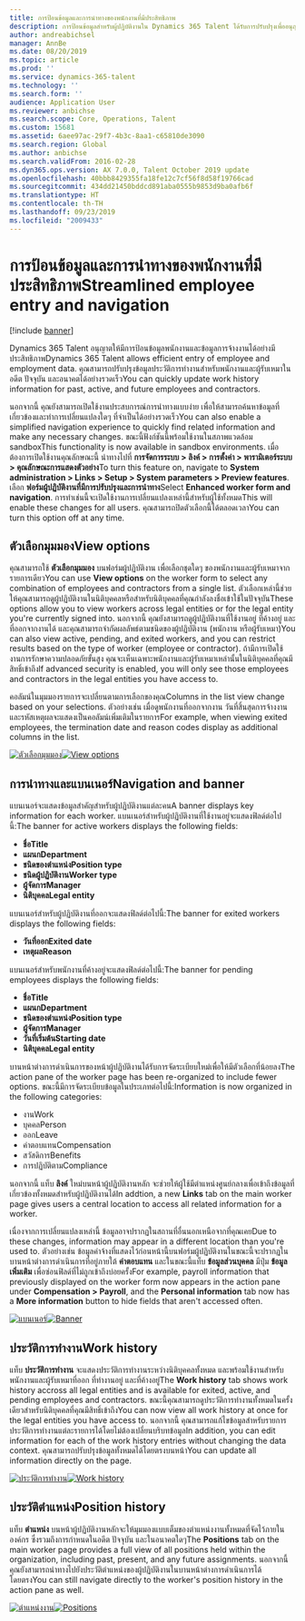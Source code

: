 ```yaml
---
title: การป้อนข้อมูลและการนำทางของพนักงานที่มีประสิทธิภาพ
description: การป้อนข้อมูลสำหรับผู้ปฏิบัติงานใน Dynamics 365 Talent ได้รับการปรับปรุงเพื่ออนุญาตให้มีการป้อนข้อมูลด่วนสำหรับพนักงานทั้งหมดในอดีต ปัจจุบัน หรืออนาคต แบบจำลองการนำทางแบบง่าย/แบบรวมได้รับการปรับปรุง เพื่อให้ค้นหาข้อมูลที่เกี่ยวข้องและดูและทำการปรับปรุงที่จำเป็นใดๆ อย่างรวดเร็ว
author: andreabichsel
manager: AnnBe
ms.date: 08/20/2019
ms.topic: article
ms.prod: ''
ms.service: dynamics-365-talent
ms.technology: ''
ms.search.form: ''
audience: Application User
ms.reviewer: anbichse
ms.search.scope: Core, Operations, Talent
ms.custom: 15681
ms.assetid: 6aee97ac-29f7-4b3c-8aa1-c65810de3090
ms.search.region: Global
ms.author: anbichse
ms.search.validFrom: 2016-02-28
ms.dyn365.ops.version: AX 7.0.0, Talent October 2019 update
ms.openlocfilehash: 40bbb8429355fa18fe12c7cf56f8d58f19766cad
ms.sourcegitcommit: 434dd21450bddcd891aba0555b9853d9ba0afb6f
ms.translationtype: HT
ms.contentlocale: th-TH
ms.lasthandoff: 09/23/2019
ms.locfileid: "2009433"
---
```

# <a name="streamlined-employee-entry-and-navigation"></a><span data-ttu-id="1eadd-104">การป้อนข้อมูลและการนำทางของพนักงานที่มีประสิทธิภาพ</span><span class="sxs-lookup"><span data-stu-id="1eadd-104">Streamlined employee entry and navigation</span></span>

[!include [banner](includes/banner.md)]

<span data-ttu-id="1eadd-105">Dynamics 365 Talent อนุญาตให้มีการป้อนข้อมูลพนักงานและข้อมูลการจ้างงานได้อย่างมีประสิทธิภาพ</span><span class="sxs-lookup"><span data-stu-id="1eadd-105">Dynamics 365 Talent allows efficient entry of employee and employment data.</span></span> <span data-ttu-id="1eadd-106">คุณสามารถปรับปรุงข้อมูลประวัติการทำงานสำหรับพนักงานและผู้รับเหมาในอดีต ปัจจุบัน และอนาคตได้อย่างรวดเร็ว</span><span class="sxs-lookup"><span data-stu-id="1eadd-106">You can quickly update work history information for past, active, and future employees and contractors.</span></span>

<span data-ttu-id="1eadd-107">นอกจากนี้ คุณยังสามารถเปิดใช้งานประสบการณ์การนำทางแบบง่าย เพื่อให้สามารถค้นหาข้อมูลที่เกี่ยวข้องและทำการเปลี่ยนแปลงใดๆ ที่จำเป็นได้อย่างรวดเร็ว</span><span class="sxs-lookup"><span data-stu-id="1eadd-107">You can also enable a simplified navigation experience to quickly find related information and make any necessary changes.</span></span> <span data-ttu-id="1eadd-108">ขณะนี้ฟังก์ชันนี้พร้อมใช้งานในสภาพแวดล้อม sandbox</span><span class="sxs-lookup"><span data-stu-id="1eadd-108">This functionality is now available in sandbox environments.</span></span> <span data-ttu-id="1eadd-109">เมื่อต้องการเปิดใช้งานคุณลักษณะนี้ นำทางไปที่ **การจัดการระบบ > ลิงค์ > การตั้งค่า > พารามิเตอร์ระบบ > คุณลักษณะการแสดงตัวอย่าง**</span><span class="sxs-lookup"><span data-stu-id="1eadd-109">To turn this feature on, navigate to **System administration > Links > Setup > System parameters > Preview features**.</span></span> <span data-ttu-id="1eadd-110">เลือก **ฟอร์มผู้ปฏิบัติงานที่มีการปรับปรุงและการนำทาง**</span><span class="sxs-lookup"><span data-stu-id="1eadd-110">Select **Enhanced worker form and navigation**.</span></span> <span data-ttu-id="1eadd-111">การทำเช่นนี้จะเปิดใช้งานการเปลี่ยนแปลงเหล่านี้สำหรับผู้ใช้ทั้งหมด</span><span class="sxs-lookup"><span data-stu-id="1eadd-111">This will enable these changes for all users.</span></span> <span data-ttu-id="1eadd-112">คุณสามารถปิดตัวเลือกนี้ได้ตลอดเวลา</span><span class="sxs-lookup"><span data-stu-id="1eadd-112">You can turn this option off at any time.</span></span>

## <a name="view-options"></a><span data-ttu-id="1eadd-113">ตัวเลือกมุมมอง</span><span class="sxs-lookup"><span data-stu-id="1eadd-113">View options</span></span>

<span data-ttu-id="1eadd-114">คุณสามารถใช้ **ตัวเลือกมุมมอง** บนฟอร์มผู้ปฏิบัติงาน เพื่อเลือกชุดใดๆ ของพนักงานและผู้รับเหมาจากรายการเดียว</span><span class="sxs-lookup"><span data-stu-id="1eadd-114">You can use **View options** on the worker form to select any combination of employees and contractors from a single list.</span></span> <span data-ttu-id="1eadd-115">ตัวเลือกเหล่านี้ช่วยให้คุณสามารถดูผู้ปฏิบัติงานในนิติบุคคลหรือสำหรับนิติบุคคลที่คุณกำลังลงชื่อเข้าใช้ในปัจจุบัน</span><span class="sxs-lookup"><span data-stu-id="1eadd-115">These options allow you to view workers across legal entities or for the legal entity you're currently signed into.</span></span> <span data-ttu-id="1eadd-116">นอกจากนี้ คุณยังสามารถดูผู้ปฏิบัติงานที่ใช้งานอยู่ ที่ค้างอยู่ และที่ออกจากงานได้ และคุณสามารถจำกัดผลลัพธ์ตามชนิดของผู้ปฏิบัติงาน (พนักงาน หรือผู้รับเหมา)</span><span class="sxs-lookup"><span data-stu-id="1eadd-116">You can also view active, pending, and exited workers, and you can restrict results based on the type of worker (employee or contractor).</span></span> <span data-ttu-id="1eadd-117">ถ้ามีการเปิดใช้งานการรักษาความปลอดภัยขั้นสูง คุณจะเห็นเฉพาะพนักงานและผู้รับเหมาเหล่านั้นในนิติบุคคลที่คุณมีสิทธิ์เข้าถึง</span><span class="sxs-lookup"><span data-stu-id="1eadd-117">If advanced security is enabled, you will only see those employees and contractors in the legal entities you have access to.</span></span>

<span data-ttu-id="1eadd-118">คอลัมน์ในมุมมองรายการจะเปลี่ยนตามการเลือกของคุณ</span><span class="sxs-lookup"><span data-stu-id="1eadd-118">Columns in the list view change based on your selections.</span></span> <span data-ttu-id="1eadd-119">ตัวอย่างเช่น เมื่อดูพนักงานที่ออกจากงาน วันที่สิ้นสุดการจ้างงานและรหัสเหตุผลจะแสดงเป็นคอลัมน์เพิ่มเติมในรายการ</span><span class="sxs-lookup"><span data-stu-id="1eadd-119">For example, when viewing exited employees, the termination date and reason codes display as additional columns in the list.</span></span> 

<span data-ttu-id="1eadd-120">[![ตัวเลือกมุมมอง](./media/Worker-view-option.png)](./media/worker-view-option.png)</span><span class="sxs-lookup"><span data-stu-id="1eadd-120">[![View options](./media/Worker-view-option.png)](./media/worker-view-option.png)</span></span>

## <a name="navigation-and-banner"></a><span data-ttu-id="1eadd-121">การนำทางและแบนเนอร์</span><span class="sxs-lookup"><span data-stu-id="1eadd-121">Navigation and banner</span></span>

<span data-ttu-id="1eadd-122">แบนเนอร์จะแสดงข้อมูลสำคัญสำหรับผู้ปฏิบัติงานแต่ละคน</span><span class="sxs-lookup"><span data-stu-id="1eadd-122">A banner displays key information for each worker.</span></span> <span data-ttu-id="1eadd-123">แบนเนอร์สำหรับผู้ปฏิบัติงานที่ใช้งานอยู่จะแสดงฟิลด์ต่อไปนี้:</span><span class="sxs-lookup"><span data-stu-id="1eadd-123">The banner for active workers displays the following fields:</span></span>

- <span data-ttu-id="1eadd-124">**ชื่อ**</span><span class="sxs-lookup"><span data-stu-id="1eadd-124">**Title**</span></span>
- <span data-ttu-id="1eadd-125">**แผนก**</span><span class="sxs-lookup"><span data-stu-id="1eadd-125">**Department**</span></span>
- <span data-ttu-id="1eadd-126">**ชนิดของตำแหน่ง**</span><span class="sxs-lookup"><span data-stu-id="1eadd-126">**Position type**</span></span>
- <span data-ttu-id="1eadd-127">**ชนิดผู้ปฏิบัติงาน**</span><span class="sxs-lookup"><span data-stu-id="1eadd-127">**Worker type**</span></span>
- <span data-ttu-id="1eadd-128">**ผู้จัดการ**</span><span class="sxs-lookup"><span data-stu-id="1eadd-128">**Manager**</span></span>
- <span data-ttu-id="1eadd-129">**นิติบุคคล**</span><span class="sxs-lookup"><span data-stu-id="1eadd-129">**Legal entity**</span></span>

<span data-ttu-id="1eadd-130">แบนเนอร์สำหรับผู้ปฏิบัติงานที่ออกจะแสดงฟิลด์ต่อไปนี้:</span><span class="sxs-lookup"><span data-stu-id="1eadd-130">The banner for exited workers displays the following fields:</span></span>

- <span data-ttu-id="1eadd-131">**วันที่ออก**</span><span class="sxs-lookup"><span data-stu-id="1eadd-131">**Exited date**</span></span>
- <span data-ttu-id="1eadd-132">**เหตุผล**</span><span class="sxs-lookup"><span data-stu-id="1eadd-132">**Reason**</span></span>

<span data-ttu-id="1eadd-133">แบนเนอร์สำหรับพนักงานที่ค้างอยู่จะแสดงฟิลด์ต่อไปนี้:</span><span class="sxs-lookup"><span data-stu-id="1eadd-133">The banner for pending employees displays the following fields:</span></span>

- <span data-ttu-id="1eadd-134">**ชื่อ**</span><span class="sxs-lookup"><span data-stu-id="1eadd-134">**Title**</span></span>
- <span data-ttu-id="1eadd-135">**แผนก**</span><span class="sxs-lookup"><span data-stu-id="1eadd-135">**Department**</span></span>
- <span data-ttu-id="1eadd-136">**ชนิดของตำแหน่ง**</span><span class="sxs-lookup"><span data-stu-id="1eadd-136">**Position type**</span></span>
- <span data-ttu-id="1eadd-137">**ผู้จัดการ**</span><span class="sxs-lookup"><span data-stu-id="1eadd-137">**Manager**</span></span>
- <span data-ttu-id="1eadd-138">**วันที่เริ่มต้น**</span><span class="sxs-lookup"><span data-stu-id="1eadd-138">**Starting date**</span></span>
- <span data-ttu-id="1eadd-139">**นิติบุคคล**</span><span class="sxs-lookup"><span data-stu-id="1eadd-139">**Legal entity**</span></span>

<span data-ttu-id="1eadd-140">บานหน้าต่างการดำเนินการของหน้าผู้ปฏิบัติงานได้รับการจัดระเบียบใหม่เพื่อให้มีตัวเลือกที่น้อยลง</span><span class="sxs-lookup"><span data-stu-id="1eadd-140">The action pane of the worker page has been re-organized to include fewer options.</span></span> <span data-ttu-id="1eadd-141">ขณะนี้มีการจัดระเบียบข้อมูลในประเภทต่อไปนี้:</span><span class="sxs-lookup"><span data-stu-id="1eadd-141">Information is now organized in the following categories:</span></span> 

- <span data-ttu-id="1eadd-142">งาน</span><span class="sxs-lookup"><span data-stu-id="1eadd-142">Work</span></span>
- <span data-ttu-id="1eadd-143">บุคคล</span><span class="sxs-lookup"><span data-stu-id="1eadd-143">Person</span></span>
- <span data-ttu-id="1eadd-144">ออก</span><span class="sxs-lookup"><span data-stu-id="1eadd-144">Leave</span></span>
- <span data-ttu-id="1eadd-145">ค่าตอบแทน</span><span class="sxs-lookup"><span data-stu-id="1eadd-145">Compensation</span></span>
- <span data-ttu-id="1eadd-146">สวัสดิการ</span><span class="sxs-lookup"><span data-stu-id="1eadd-146">Benefits</span></span>
- <span data-ttu-id="1eadd-147">การปฏิบัติตาม</span><span class="sxs-lookup"><span data-stu-id="1eadd-147">Compliance</span></span>

<span data-ttu-id="1eadd-148">นอกจากนี้ แท็บ **ลิงค์** ใหม่บนหน้าผู้ปฏิบัติงานหลัก จะช่วยให้ผู้ใช้มีตำแหน่งศูนย์กลางเพื่อเข้าถึงข้อมูลที่เกี่ยวข้องทั้งหมดสำหรับผู้ปฏิบัติงานได้</span><span class="sxs-lookup"><span data-stu-id="1eadd-148">In addtion, a new **Links** tab on the main worker page gives users a central location to access all related information for a worker.</span></span>

<span data-ttu-id="1eadd-149">เนื่องจากการเปลี่ยนแปลงเหล่านี้ ข้อมูลอาจปรากฏในสถานที่อื่นนอกเหนือจากที่คุณเคย</span><span class="sxs-lookup"><span data-stu-id="1eadd-149">Due to these changes, information may appear in a different location than you're used to.</span></span> <span data-ttu-id="1eadd-150">ตัวอย่างเช่น ข้อมูลค่าจ้างที่แสดงไว้ก่อนหน้านี้บนฟอร์มผู้ปฏิบัติงานในขณะนี้จะปรากฏในบานหน้าต่างการดำเนินการที่อยู่ภายใต้ **ค่าตอบแทน** และในขณะนี้แท็บ **ข้อมูลส่วนบุคคล** มีปุ่ม **ข้อมูลเพิ่มเติม** เพื่อซ่อนฟิลด์ที่ไม่ถูกเข้าถึงบ่อยครั้ง</span><span class="sxs-lookup"><span data-stu-id="1eadd-150">For example, payroll information that previously displayed on the worker form now appears in the action pane under **Compensation > Payroll**, and the **Personal information** tab now has a **More information** button to hide fields that aren't accessed often.</span></span>

<span data-ttu-id="1eadd-151">[![แบนเนอร์](./media/Banner.png)](./media/Banner.png)</span><span class="sxs-lookup"><span data-stu-id="1eadd-151">[![Banner](./media/Banner.png)](./media/Banner.png)</span></span>

## <a name="work-history"></a><span data-ttu-id="1eadd-152">ประวัติการทำงาน</span><span class="sxs-lookup"><span data-stu-id="1eadd-152">Work history</span></span>

<span data-ttu-id="1eadd-153">แท็บ **ประวัติการทำงาน** จะแสดงประวัติการทำงานระหว่างนิติบุคคลทั้งหมด และพร้อมใช้งานสำหรับพนักงานและผู้รับเหมาที่ออก ที่ทำงานอยู่ และที่ค้างอยู่</span><span class="sxs-lookup"><span data-stu-id="1eadd-153">The **Work history** tab shows work history accross all legal entities and is available for exited, active, and pending employees and contractors.</span></span> <span data-ttu-id="1eadd-154">ขณะนี้คุณสามารถดูประวัติการทำงานทั้งหมดในครั้งเดียวสำหรับนิติบุคคลที่คุณมีสิทธิ์เข้าถึง</span><span class="sxs-lookup"><span data-stu-id="1eadd-154">You can now view all work history at once for the legal entities you have access to.</span></span> <span data-ttu-id="1eadd-155">นอกจากนี้ คุณสามารถแก้ไขข้อมูลสำหรับรายการประวัติการทำงานแต่ละรายการได้โดยไม่ต้องเปลี่ยนบริบทข้อมูล</span><span class="sxs-lookup"><span data-stu-id="1eadd-155">In addition, you can edit information for each of the work history entries without changing the data context.</span></span> <span data-ttu-id="1eadd-156">คุณสามารถปรับปรุงข้อมูลทั้งหมดได้โดยตรงบนหน้า</span><span class="sxs-lookup"><span data-stu-id="1eadd-156">You can update all information directly on the page.</span></span> 

<span data-ttu-id="1eadd-157">[![ประวัติการทำงาน](./media/Worker-work-history.png)](./media/Worker-work-history.png)</span><span class="sxs-lookup"><span data-stu-id="1eadd-157">[![Work history](./media/Worker-work-history.png)](./media/Worker-work-history.png)</span></span>

## <a name="position-history"></a><span data-ttu-id="1eadd-158">ประวัติตำแหน่ง</span><span class="sxs-lookup"><span data-stu-id="1eadd-158">Position history</span></span>

<span data-ttu-id="1eadd-159">แท็บ **ตำแหน่ง** บนหน้าผู้ปฏิบัติงานหลักจะให้มุมมองแบบเต็มของตำแหน่งงานทั้งหมดที่จัดไว้ภายในองค์กร ซึ่งรวมถึงการกำหนดในอดีต ปัจจุบัน และในอนาคตใดๆ</span><span class="sxs-lookup"><span data-stu-id="1eadd-159">The **Positions** tab on the main worker page provides a full view of all positions held within the organization, including past, present, and any future assignments.</span></span> <span data-ttu-id="1eadd-160">นอกจากนี้ คุณยังสามารถนำทางไปยังประวัติตำแหน่งของผู้ปฏิบัติงานในบานหน้าต่างการดำเนินการได้โดยตรง</span><span class="sxs-lookup"><span data-stu-id="1eadd-160">You can still navigate directly to the worker's position history in the action pane as well.</span></span>

<span data-ttu-id="1eadd-161">[![ตำแหน่งงาน](./media/Worker-position-history.png)](./media/Worker-position-history.png)</span><span class="sxs-lookup"><span data-stu-id="1eadd-161">[![Positions](./media/Worker-position-history.png)](./media/Worker-position-history.png)</span></span>

